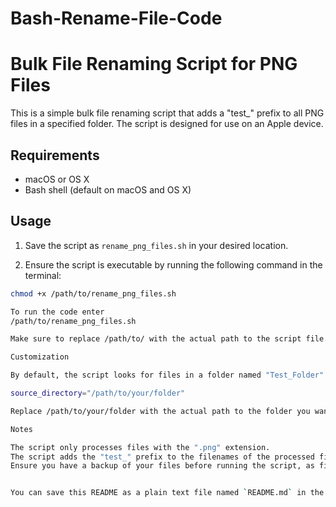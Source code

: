 # Bash-Rename-File-Code

# Bulk File Renaming Script for PNG Files

This is a simple bulk file renaming script that adds a "test_" prefix to all PNG files in a specified folder. The script is designed for use on an Apple device.

## Requirements

- macOS or OS X
- Bash shell (default on macOS and OS X)

## Usage

1. Save the script as `rename_png_files.sh` in your desired location.

2. Ensure the script is executable by running the following command in the terminal:

```bash
chmod +x /path/to/rename_png_files.sh

To run the code enter
/path/to/rename_png_files.sh

Make sure to replace /path/to/ with the actual path to the script file.

Customization

By default, the script looks for files in a folder named "Test_Folder" on your Desktop. To change the source directory, modify the source_directory variable in the script:

source_directory="/path/to/your/folder"

Replace /path/to/your/folder with the actual path to the folder you want to process.

Notes

The script only processes files with the ".png" extension.
The script adds the "test_" prefix to the filenames of the processed files.
Ensure you have a backup of your files before running the script, as file renaming cannot be undone easily.


You can save this README as a plain text file named `README.md` in the same folder as the script. This will provide clear instructions on how to use the script and how to customize it.
